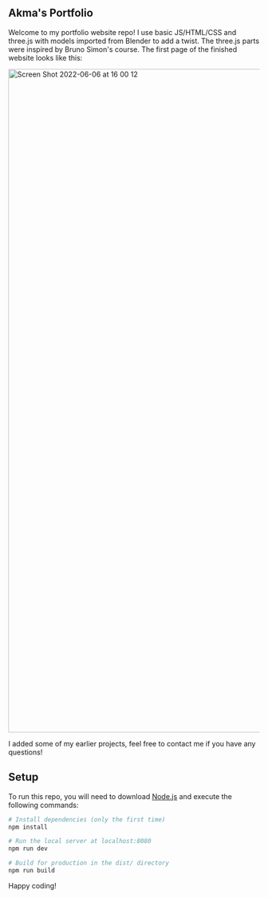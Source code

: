 ## Akma's Portfolio

Welcome to my portfolio website repo! I use basic JS/HTML/CSS and three.js with models imported from Blender to add a twist. The three.js parts were inspired by Bruno Simon's course. The first page of the finished website looks like this:

<img width="1331" alt="Screen Shot 2022-06-06 at 16 00 12" src="https://user-images.githubusercontent.com/47840436/172145377-babf3766-151a-4ce5-b0e1-15a049c0960f.png">

I added some of my earlier projects, feel free to contact me if you have any questions!
## Setup

To run this repo, you will need to download [Node.js](https://nodejs.org/en/download/) and execute the following commands:

``` bash
# Install dependencies (only the first time)
npm install

# Run the local server at localhost:8080
npm run dev

# Build for production in the dist/ directory
npm run build
```

Happy coding!
